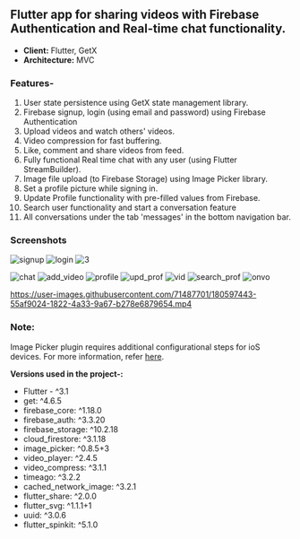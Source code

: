 
## Flutter app for sharing videos with Firebase Authentication and Real-time chat functionality.

 - **Client:** Flutter, GetX
 - **Architecture:** MVC
  
### Features-
1. User state persistence using GetX state management library.
2. Firebase signup, login (using email and password) using Firebase Authentication
3. Upload videos and watch others' videos.
4. Video compression for fast buffering.
4. Like, comment and share videos from feed.
4. Fully functional Real time chat with any user (using Flutter StreamBuilder).
5. Image file upload (to Firebase Storage) using Image Picker library.
4. Set a profile picture while signing in. 
5. Update Profile functionality with pre-filled values from Firebase.
6. Search user functionality and start a conversation feature
7. All conversations under the tab 'messages' in the bottom navigation bar.

 
### Screenshots
![signup](https://user-images.githubusercontent.com/71487701/175515977-555284fb-e69f-4313-9667-2a18c31893ff.png)  ![login](https://user-images.githubusercontent.com/71487701/175515994-993d2dab-119a-4fcf-acf6-40bb6288be46.png)
![3](https://user-images.githubusercontent.com/71487701/175516066-22736e27-1fd9-4620-ae21-0956e8314511.png)

![chat](https://user-images.githubusercontent.com/71487701/179748950-cf5bd247-72a6-40eb-9565-d8d2e84fef22.png)
![add_video](https://user-images.githubusercontent.com/71487701/179748964-5446ac4d-0e47-4e11-8c5a-1ea09ecc31c3.png)
![profile](https://user-images.githubusercontent.com/71487701/179748967-499b0732-fb47-47e4-9b6d-7f073fa69a45.png)
![upd_prof](https://user-images.githubusercontent.com/71487701/179748969-d157e333-6a4e-4022-aac3-4e779a436ff3.png)
![vid](https://user-images.githubusercontent.com/71487701/179748975-e6c15227-07d1-4d8e-bf0e-517e36c7c780.png)
![search_prof](https://user-images.githubusercontent.com/71487701/179748978-baa7cb8a-f748-47a4-8763-0e231416b2a7.png)
![onvo](https://user-images.githubusercontent.com/71487701/179748982-5b3396b8-4ae3-4c33-ba57-7fbfca39c1a2.png)

https://user-images.githubusercontent.com/71487701/180597443-55af9024-1822-4a33-9a67-b278e6879654.mp4

### Note: 
Image Picker plugin requires additional configurational steps for ioS devices. For more information, refer [here](https://pub.dev/packages/image_picker).

**Versions used in the project-:** 

 - Flutter - ^3.1 
 - get: ^4.6.5 
 - firebase_core: ^1.18.0 
 - firebase_auth: ^3.3.20 
 - firebase_storage: ^10.2.18 
 - cloud_firestore: ^3.1.18
  - image_picker: ^0.8.5+3
  -  video_player: ^2.4.5
  - video_compress: ^3.1.1
  - timeago: ^3.2.2
  - cached_network_image: ^3.2.1
  - flutter_share: ^2.0.0
  - flutter_svg: ^1.1.1+1
  - uuid: ^3.0.6
  - flutter_spinkit: ^5.1.0
